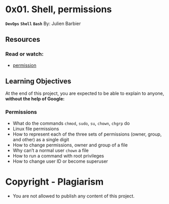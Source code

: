  # **0x01. Shell, permissions**
 **`DevOps`** **`Shell`** **`Bash`**
 By: Julien Barbier

 ## **Resources**
 ### **Read or watch:**
 * [permission](https://alx-intranet.hbtn.io/rltoken/aQmRB6ms-SDHUhqY0Rsa3g)

 ## **Learning Objectives**
 At the end of this project, you are expected to be able to explain to anyone, **without the help of Google:**
 ### Permissions

 * What do the commands `chmod`, `sudo`, `su`, `chown`, `chgrp` do
 * Linux file permissions
 * How to represent each of the three sets of permissions (owner, group, and other) as a single digit
 * How to change permissions, owner and group of a file
 * Why can’t a normal user `chown` a file
 * How to run a command with root privileges
 * How to change user ID or become superuser

 # Copyright - Plagiarism
 * You are not allowed to publish any content of this project.
 
